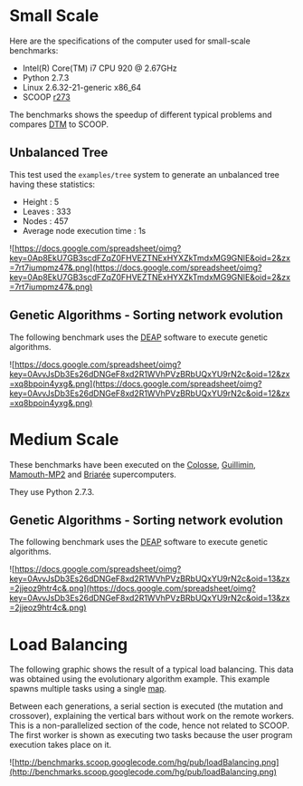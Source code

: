 # Small Scale #

Here are the specifications of the computer used for small-scale benchmarks:
  * Intel(R) Core(TM) i7 CPU 920 @ 2.67GHz
  * Python 2.7.3
  * Linux 2.6.32-21-generic x86\_64
  * SCOOP [r273](https://code.google.com/p/scoop/source/detail?r=273)

The benchmarks shows the speedup of different typical problems and compares [DTM](https://code.google.com/p/deap/#DTM) to SCOOP.

## Unbalanced Tree ##

This test used the `examples/tree` system to generate an unbalanced tree having these statistics:
  * Height : 5
  * Leaves : 333
  * Nodes : 457
  * Average node execution time : 1s

![https://docs.google.com/spreadsheet/oimg?key=0Ap8EkU7GB3scdFZqZ0FHVEZTNExHYXZkTmdxMG9GNlE&oid=2&zx=7rt7iumpmz47&.png](https://docs.google.com/spreadsheet/oimg?key=0Ap8EkU7GB3scdFZqZ0FHVEZTNExHYXZkTmdxMG9GNlE&oid=2&zx=7rt7iumpmz47&.png)

## Genetic Algorithms - Sorting network evolution ##

The following benchmark uses the [DEAP](http://deap.googlecode.com/) software to execute genetic algorithms.

![https://docs.google.com/spreadsheet/oimg?key=0AvvJsDb3Es26dDNGeF8xd2R1WVhPVzBRbUQxYU9rN2c&oid=12&zx=xq8bpoin4yxg&.png](https://docs.google.com/spreadsheet/oimg?key=0AvvJsDb3Es26dDNGeF8xd2R1WVhPVzBRbUQxYU9rN2c&oid=12&zx=xq8bpoin4yxg&.png)

# Medium Scale #

These benchmarks have been executed on the [Colosse](http://www.clumeq.ca/index.php/en/about/computers/colossus), [Guillimin](http://www.clumeq.ca/index.php/en/support/144-quelles-sont-les-specifications-de-guillimin), [Mamouth-MP2](https://rqchp.ca/?mod=cms&pageId=1388&lang=EN) and [Briarée](https://rqchp.ca/?mod=cms&pageId=1327&lang=EN) supercomputers.

They use Python 2.7.3.

## Genetic Algorithms - Sorting network evolution ##

The following benchmark uses the [DEAP](http://deap.googlecode.com/) software to execute genetic algorithms.

![https://docs.google.com/spreadsheet/oimg?key=0AvvJsDb3Es26dDNGeF8xd2R1WVhPVzBRbUQxYU9rN2c&oid=13&zx=2jjeoz9htr4c&.png](https://docs.google.com/spreadsheet/oimg?key=0AvvJsDb3Es26dDNGeF8xd2R1WVhPVzBRbUQxYU9rN2c&oid=13&zx=2jjeoz9htr4c&.png)

# Load Balancing #

The following graphic shows the result of a typical load balancing. This data was obtained using the evolutionary algorithm example. This example spawns multiple tasks using a single [map](http://scoop.readthedocs.org/en/latest/api.html#scoop.futures.map).

Between each generations, a serial section is executed (the mutation and crossover), explaining the vertical bars without work on the remote workers. This is a non-parallelized section of the code, hence not related to SCOOP. The first worker is shown as executing two tasks because the user program execution takes place on it.

![http://benchmarks.scoop.googlecode.com/hg/pub/loadBalancing.png](http://benchmarks.scoop.googlecode.com/hg/pub/loadBalancing.png)
